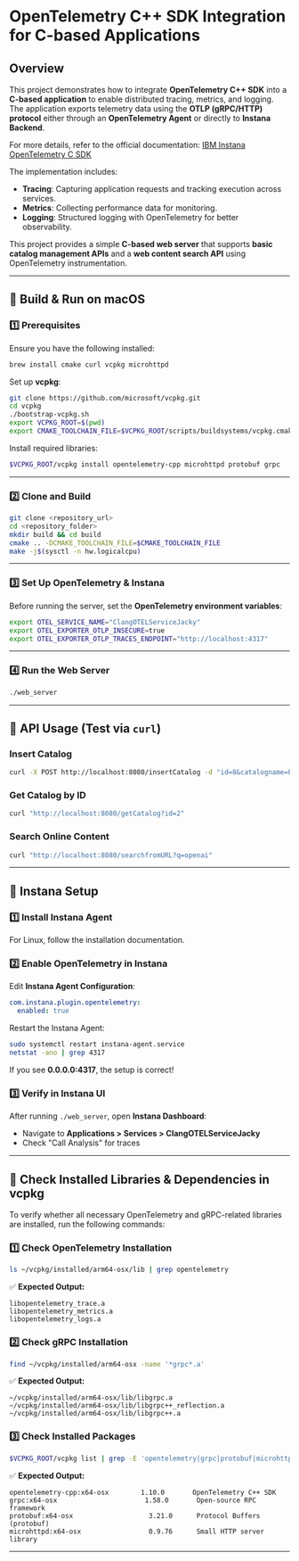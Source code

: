 # OpenTelemetry C++ SDK Integration for C-based Applications

## **Overview**
This project demonstrates how to integrate **OpenTelemetry C++ SDK** into a **C-based application** to enable distributed tracing, metrics, and logging. The application exports telemetry data using the **OTLP (gRPC/HTTP) protocol** either through an **OpenTelemetry Agent** or directly to **Instana Backend**.

For more details, refer to the official documentation: [IBM Instana OpenTelemetry C SDK](https://www.ibm.com/docs/en/instana-observability/current?topic=sdks-c)

The implementation includes:
- **Tracing**: Capturing application requests and tracking execution across services.
- **Metrics**: Collecting performance data for monitoring.
- **Logging**: Structured logging with OpenTelemetry for better observability.

This project provides a simple **C-based web server** that supports **basic catalog management APIs** and a **web content search API** using OpenTelemetry instrumentation.

---

## **📌 Build & Run on macOS**

### **1️⃣ Prerequisites**
Ensure you have the following installed:

```bash
brew install cmake curl vcpkg microhttpd
```

Set up **vcpkg**:
```bash
git clone https://github.com/microsoft/vcpkg.git
cd vcpkg
./bootstrap-vcpkg.sh
export VCPKG_ROOT=$(pwd)
export CMAKE_TOOLCHAIN_FILE=$VCPKG_ROOT/scripts/buildsystems/vcpkg.cmake
```

Install required libraries:
```bash
$VCPKG_ROOT/vcpkg install opentelemetry-cpp microhttpd protobuf grpc
```

---

### **2️⃣ Clone and Build**

```bash
git clone <repository_url>
cd <repository_folder>
mkdir build && cd build
cmake .. -DCMAKE_TOOLCHAIN_FILE=$CMAKE_TOOLCHAIN_FILE
make -j$(sysctl -n hw.logicalcpu)
```

---

### **3️⃣ Set Up OpenTelemetry & Instana**

Before running the server, set the **OpenTelemetry environment variables**:
```bash
export OTEL_SERVICE_NAME="ClangOTELServiceJacky"
export OTEL_EXPORTER_OTLP_INSECURE=true
export OTEL_EXPORTER_OTLP_TRACES_ENDPOINT="http://localhost:4317"
```

---

### **4️⃣ Run the Web Server**
```bash
./web_server
```

---

## **📌 API Usage (Test via `curl`)**

### **Insert Catalog**
```bash
curl -X POST http://localhost:8080/insertCatalog -d "id=8&catalogname=Product8D"
```

### **Get Catalog by ID**
```bash
curl "http://localhost:8080/getCatalog?id=2"
```

### **Search Online Content**
```bash
curl "http://localhost:8080/searchfromURL?q=openai"
```

---

## **📌 Instana Setup**

### **1️⃣ Install Instana Agent**
For Linux, follow the installation documentation.

### **2️⃣ Enable OpenTelemetry in Instana**

Edit **Instana Agent Configuration**:
```yaml
com.instana.plugin.opentelemetry:
  enabled: true
```
Restart the Instana Agent:
```bash
sudo systemctl restart instana-agent.service
netstat -ano | grep 4317
```
If you see **0.0.0.0:4317**, the setup is correct!

### **3️⃣ Verify in Instana UI**
After running `./web_server`, open **Instana Dashboard**:
- Navigate to **Applications > Services > ClangOTELServiceJacky**
- Check "Call Analysis" for traces

---

## **📌 Check Installed Libraries & Dependencies in vcpkg**

To verify whether all necessary OpenTelemetry and gRPC-related libraries are installed, run the following commands:

### **1️⃣ Check OpenTelemetry Installation**
```bash
ls ~/vcpkg/installed/arm64-osx/lib | grep opentelemetry
```
✅ **Expected Output:**
```
libopentelemetry_trace.a
libopentelemetry_metrics.a
libopentelemetry_logs.a
```

### **2️⃣ Check gRPC Installation**
```bash
find ~/vcpkg/installed/arm64-osx -name '*grpc*.a'
```
✅ **Expected Output:**
```
~/vcpkg/installed/arm64-osx/lib/libgrpc.a
~/vcpkg/installed/arm64-osx/lib/libgrpc++_reflection.a
~/vcpkg/installed/arm64-osx/lib/libgrpc++.a
```

### **3️⃣ Check Installed Packages**
```bash
$VCPKG_ROOT/vcpkg list | grep -E 'opentelemetry|grpc|protobuf|microhttpd'
```
✅ **Expected Output:**
```
opentelemetry-cpp:x64-osx        1.10.0       OpenTelemetry C++ SDK
grpc:x64-osx                      1.58.0       Open-source RPC framework
protobuf:x64-osx                   3.21.0      Protocol Buffers (protobuf)
microhttpd:x64-osx                 0.9.76      Small HTTP server library
```

---
